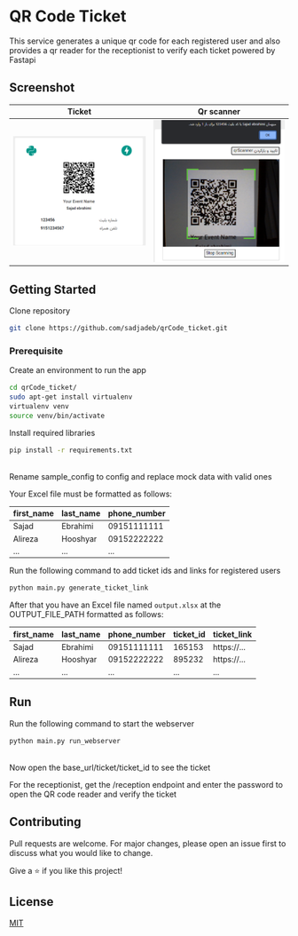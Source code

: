 # QR Code Ticket

This service generates a unique qr code for each registered user and also provides a qr reader for the receptionist to
verify each ticket powered by Fastapi

## Screenshot

| Ticket                | Qr scanner                    |
|-----------------------|-------------------------------|
| ![ticket](ticket.png) | ![qr scanner](qr_scanner.png) | 

## Getting Started

Clone repository

```bash
git clone https://github.com/sadjadeb/qrCode_ticket.git
```

### Prerequisite

Create an environment to run the app

```bash
cd qrCode_ticket/
sudo apt-get install virtualenv
virtualenv venv
source venv/bin/activate
```

Install required libraries

```bash
pip install -r requirements.txt
```

\
Rename sample_config to config and replace mock data with valid ones

Your Excel file must be formatted as follows:

| first_name | last_name | phone_number |
|------------|-----------|--------------|
| Sajad      | Ebrahimi  | 09151111111  |
| Alireza    | Hooshyar  | 09152222222  |
| ...        | ...       | ...          |

Run the following command to add ticket ids and links for registered users

```bash
python main.py generate_ticket_link
```

After that you have an Excel file named `output.xlsx` at the OUTPUT_FILE_PATH formatted as follows:

| first_name | last_name | phone_number | ticket_id | ticket_link |
|------------|-----------|--------------|-----------|-------------|
| Sajad      | Ebrahimi  | 09151111111  | 165153    | https://... |
| Alireza    | Hooshyar  | 09152222222  | 895232    | https://... |
| ...        | ...       | ...          | ...       | ...         |

## Run

Run the following command to start the webserver

```bash
python main.py run_webserver
```

\
Now open the base_url/ticket/ticket_id to see the ticket

For the receptionist, get the /reception endpoint and enter the password to open the QR code reader and verify the
ticket

## Contributing

Pull requests are welcome. For major changes, please open an issue first to discuss what you would like to change.

Give a ⭐️ if you like this project!

## License

[MIT](https://github.com/sadjadeb/qrCode_ticket/blob/master/LICENSE)
